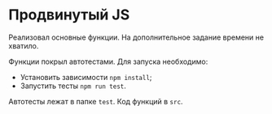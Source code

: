 # Продвинутый JS

Реализовал основные функции. На дополнительное задание времени не хватило.

Функции покрыл автотестами. Для запуска необходимо:

* Установить зависимости `npm install`;
* Запустить тесты `npm run test`.

Автотесты лежат в папке `test`. Код функций в `src`.